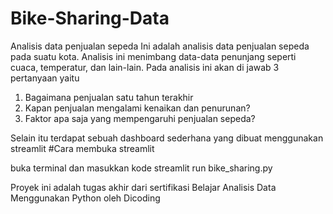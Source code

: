 # Bike-Sharing-Data

Analisis data penjualan sepeda Ini adalah analisis data penjualan sepeda pada suatu kota. Analisis ini menimbang data-data penunjang seperti cuaca, temperatur, dan lain-lain. Pada analisis ini akan di jawab 3 pertanyaan yaitu

1. Bagaimana penjualan satu tahun terakhir
2. Kapan penjualan mengalami kenaikan dan penurunan?
3. Faktor apa saja yang mempengaruhi penjualan sepeda?

Selain itu terdapat sebuah dashboard sederhana yang dibuat menggunakan streamlit
#Cara membuka streamlit

buka terminal dan masukkan kode streamlit run bike_sharing.py

Proyek ini adalah tugas akhir dari sertifikasi Belajar Analisis Data Menggunakan Python oleh Dicoding
